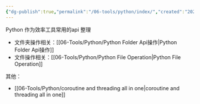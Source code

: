 ```yaml
---
{"dg-publish":true,"permalink":"/06-tools/python/index/","created":"2024-09-18T14:20:21.861+08:00","updated":"2024-05-27T15:03:25.000+08:00"}
---
```


Python 作为效率工具常用的api 整理
+ 文件夹操作相关：[[06-Tools/Python/Python Folder Api操作\|Python Folder Api操作]]
+ 文件操作相关：[[06-Tools/Python/Python File Operation\|Python File Operation]]

其他：
+ [[06-Tools/Python/coroutine and threading all in one\|coroutine and threading all in one]]